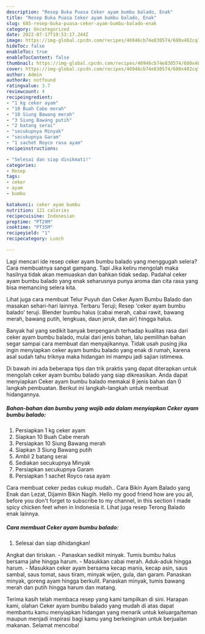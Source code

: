 ```yaml
---
description: "Resep Buka Puasa Ceker ayam bumbu balado, Enak"
title: "Resep Buka Puasa Ceker ayam bumbu balado, Enak"
slug: 685-resep-buka-puasa-ceker-ayam-bumbu-balado-enak
category: Uncategorized
date: 2022-07-17T19:53:17.244Z
image: https://img-global.cpcdn.com/recipes/46946cb74e830574/680x482cq70/ceker-ayam-bumbu-balado-foto-resep-utama.jpg
hideToc: false
enableToc: true
enableTocContent: false
thumbnail: https://img-global.cpcdn.com/recipes/46946cb74e830574/680x482cq70/ceker-ayam-bumbu-balado-foto-resep-utama.jpg
cover: https://img-global.cpcdn.com/recipes/46946cb74e830574/680x482cq70/ceker-ayam-bumbu-balado-foto-resep-utama.jpg
author: Admin
authorAv: notfound
ratingvalue: 3.7
reviewcount: 4
recipeingredient:
- "1 kg ceker ayam"
- "10 Buah Cabe merah"
- "10 Siung Bawang merah"
- "3 Siung Bawang putih"
- "2 batang serai"
- "secukupnya Minyak"
- "secukupnya Garam"
- "1 sachet Royco rasa ayam"
recipeinstructions:

- "Selesai dan siap dinikmati!"
categories:
- Resep
tags:
- ceker
- ayam
- bumbu

katakunci: ceker ayam bumbu 
nutrition: 121 calories
recipecuisine: Indonesian
preptime: "PT29M"
cooktime: "PT35M"
recipeyield: "1"
recipecategory: Lunch

---
```



Lagi mencari ide resep ceker ayam bumbu balado yang menggugah selera? Cara membuatnya sangat gampang. Tapi Jika keliru mengolah maka hasilnya tidak akan memuaskan dan bahkan tidak sedap. Padahal ceker ayam bumbu balado yang enak seharusnya punya aroma dan cita rasa yang bisa memancing selera kita.


Lihat juga cara membuat Telur Puyuh dan Ceker Ayam Bumbu Balado dan masakan sehari-hari lainnya. Terbaru Teruji; Resep &#39;ceker ayam bumbu balado&#39; teruji. Blender bumbu halus (cabai merah, cabai rawit, bawang merah, bawang putih, lengkuas, daun jeruk, dan air) hingga halus.

Banyak hal yang sedikit banyak berpengaruh terhadap kualitas rasa dari ceker ayam bumbu balado, mulai dari jenis bahan, lalu pemilihan bahan segar sampai cara membuat dan menyajikannya. Tidak usah pusing jika ingin menyiapkan ceker ayam bumbu balado yang enak di rumah, karena asal sudah tahu triknya maka hidangan ini mampu jadi sajian istimewa.


Di bawah ini ada beberapa tips dan trik praktis yang dapat diterapkan untuk mengolah ceker ayam bumbu balado yang siap dikreasikan. Anda dapat menyiapkan Ceker ayam bumbu balado memakai 8 jenis bahan dan 0 langkah pembuatan. Berikut ini langkah-langkah untuk membuat hidangannya.

<!--inarticleads1-->

##### Bahan-bahan dan bumbu yang wajib ada dalam menyiapkan Ceker ayam bumbu balado:

1. Persiapkan 1 kg ceker ayam
1. Siapkan 10 Buah Cabe merah
1. Persiapkan 10 Siung Bawang merah
1. Siapkan 3 Siung Bawang putih
1. Ambil 2 batang serai
1. Sediakan secukupnya Minyak
1. Persiapkan secukupnya Garam
1. Persiapkan 1 sachet Royco rasa ayam


Cara membuat ceker pedas cukup mudah.. Cara Bikin Ayam Balado yang Enak dan Lezat, Dijamin Bikin Nagih. Hello my good friend how are you all, before you don&#39;t forget to subscribe to my channel, in this section I made spicy chicken feet when in Indonesia it. Lihat juga resep Terong Balado enak lainnya. 

<!--inarticleads2-->

##### Cara membuat Ceker ayam bumbu balado:


1. Selesai dan siap dihidangkan!

Angkat dan tiriskan. - Panaskan sedikit minyak. Tumis bumbu halus bersama jahe hingga harum. - Masukkan cabai merah. Aduk-aduk hingga harum. - Masukkan ceker ayam bersama kecap manis, kecap asin, saus sambal, saus tomat, saus tiram, minyak wijen, gula, dan garam. Panaskan minyak, goreng ayam hingga berkulit. Panaskan minyak, tumis bawang merah dan putih hingga harum dan matang. 

Terima kasih telah membaca resep yang kami tampilkan di sini. Harapan kami, olahan Ceker ayam bumbu balado yang mudah di atas dapat membantu kamu menyiapkan hidangan yang menarik untuk keluarga/teman maupun menjadi inspirasi bagi kamu yang berkeinginan untuk berjualan makanan. Selamat mencoba!
